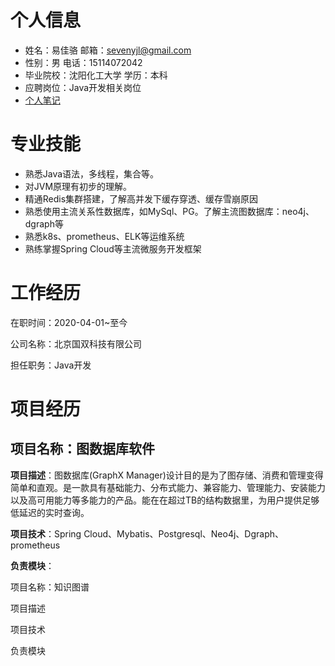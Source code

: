 # 个人信息

- 姓名：易佳骆					       邮箱：sevenyjl@gmail.com
- 性别：男    					           电话：15114072042
- 毕业院校：沈阳化工大学        学历：本科
- 应聘岗位：Java开发相关岗位
- [个人笔记](https://github.com/sevenyjl/study)

# 专业技能

- 熟悉Java语法，多线程，集合等。
- 对JVM原理有初步的理解。
- 精通Redis集群搭建，了解高并发下缓存穿透、缓存雪崩原因
- 熟悉使用主流关系性数据库，如MySql、PG。了解主流图数据库：neo4j、dgraph等
- 熟悉k8s、prometheus、ELK等运维系统
- 熟练掌握Spring Cloud等主流微服务开发框架

# 工作经历

在职时间：2020-04-01~至今

公司名称：北京国双科技有限公司

担任职务：Java开发

# 项目经历

## 项目名称：图数据库软件

**项目描述**：图数据库(GraphX Manager)设计目的是为了图存储、消费和管理变得简单和直观。是一款具有基础能力、分布式能力、兼容能力、管理能力、安装能力以及高可用能力等多能力的产品。能在在超过TB的结构数据里，为用户提供足够低延迟的实时查询。

**项目技术**：Spring Cloud、Mybatis、Postgresql、Neo4j、Dgraph、prometheus

**负责模块**：

项目名称：知识图谱

项目描述

项目技术

负责模块



















